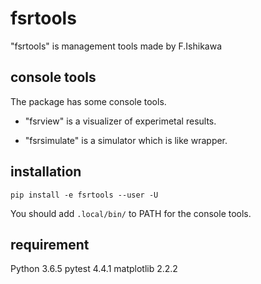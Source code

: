 # fsrtools
"fsrtools" is management tools made by F.Ishikawa

## console tools
The package has some console tools.

-  "fsrview" is a visualizer of experimetal results.

-  "fsrsimulate" is a simulator which is like wrapper.

## installation
`pip install -e fsrtools --user -U`

You should add `.local/bin/` to PATH for the console tools.

## requirement
Python 3.6.5
pytest 4.4.1
matplotlib 2.2.2


  



